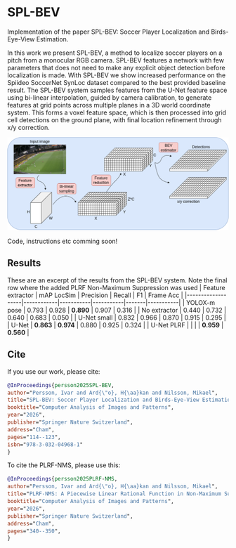 # SPL-BEV
Implementation of the paper SPL-BEV: Soccer Player Localization and Birds-Eye-View Estimation.

In this work we present SPL-BEV, a method to localize soccer players on a pitch from a monocular RGB camera. SPL-BEV features a network with few parameters that does not need to make any explicit object detection before localization is made. With SPL-BEV we show increased performance on the Spiideo SoccerNet SynLoc dataset compared to the best provided baseline result. The SPL-BEV system samples features from the U-Net feature space using bi-linear interpolation, guided by camera calibration, to generate features at grid points across multiple planes in a 3D world coordinate system. This forms a voxel feature space, which is then processed into grid cell detections on the ground plane, with final location refinement through x/y correction.



![Overview](images/overall.png)

Code, instructions etc comming soon!

## Results
These are an excerpt of the results from the SPL-BEV system. Note the final row where the added PLRF Non-Maximum Suppression was used
| Feature extractor | mAP LocSim | Precision | Recall    | F1    | Frame Acc |
|-------------------|------------|-----------|-----------|-------|-----------|
| YOLOX-m pose      | 0.793      | 0.928     | **0.890** | 0.907 | 0.316     |
| No extractor      | 0.440      | 0.732     | 0.640     | 0.683 | 0.050     |
| U-Net small       | 0.832      | 0.966     | 0.870     | 0.915 | 0.295     |
| U-Net             | **0.863**  | **0.974** | 0.880     | 0.925 | 0.324 |
| U-Net PLRF        |            |           |           | **0.959** | **0.560** |

## Cite
If you use our work, please cite:
```bibtex
@InProceedings{persson2025SPL-BEV,
author="Persson, Ivar and Ard{\"o}, H{\aa}kan and Nilsson, Mikael",
title="SPL-BEV: Soccer Player Localization and Birds-Eye-View Estimation",
booktitle="Computer Analysis of Images and Patterns",
year="2026",
publisher="Springer Nature Switzerland",
address="Cham",
pages="114--123",
isbn="978-3-032-04968-1"
}
```
To cite the PLRF-NMS, please use this:
```bibtex
@InProceedings{persson2025PLRF-NMS,
author="Persson, Ivar and Ard{\"o}, H{\aa}kan and Nilsson, Mikael",
title="PLRF-NMS: A Piecewise Linear Rational Function in Non-Maximum Suppression",
booktitle="Computer Analysis of Images and Patterns",
year="2026",
publisher="Springer Nature Switzerland",
address="Cham",
pages="340--350",
}



